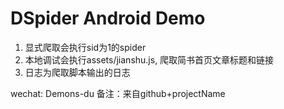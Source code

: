 
# DSpider Android Demo
1. 显式爬取会执行sid为1的spider
2. 本地调试会执行assets/jianshu.js, 爬取简书首页文章标题和链接
3. 日志为爬取脚本输出的日志

wechat: Demons-du 备注：来自github+projectName